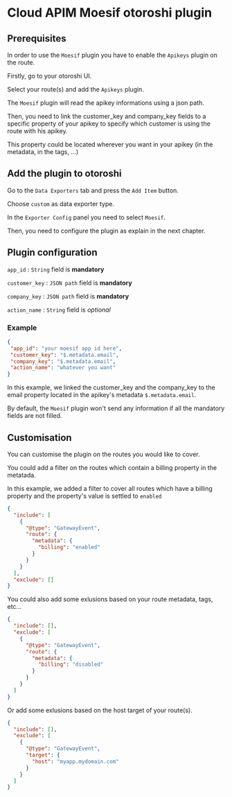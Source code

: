 # Cloud APIM Moesif otoroshi plugin

## Prerequisites

In order to use the `Moesif` plugin you have to enable the `Apikeys` plugin on the route.

Firstly, go to your otoroshi UI.

Select your route(s) and add the `Apikeys` plugin.

The `Moesif` plugin will read the apikey informations using a json path.

Then, you need to link the customer_key and company_key fields to
a specific property of your apikey to specify which customer is using the route with his apikey.

This property could be located wherever you want in your apikey (in the metadata, in the tags, ...)

## Add the plugin to otoroshi

Go to the `Data Exporters` tab and press the `Add Item` button.

Choose `custom` as data exporter type.

In the `Exporter Config` panel you need to select `Moesif`.

Then, you need to configure the plugin as explain in the next chapter.

## Plugin configuration

`app_id` : `String` field is **mandatory**

`customer_key` : `JSON path` field is **mandatory**

`company_key` : `JSON path` field is **mandatory**

`action_name` : `String` field is _optional_

### Example

 ```json
{
  "app_id": "your moesif app id here",
  "customer_key": "$.metadata.email",
  "company_key": "$.metadata.email",
  "action_name": "whatever you want"
}
```

In this example, we linked the customer_key and the company_key to the email property located in the apikey's
metadata `$.metadata.email`.

By default, the `Moesif` plugin won't send any information if all the mandatory fields are not filled.

## Customisation

You can customise the plugin on the routes you would like to cover.

You could add a filter on the routes which contain a billing property in the metatada.

In this example, we added a filter to cover all routes which have a billing property
and the property's value is settled to `enabled`

```json
{
  "include": [
    {
      "@type": "GatewayEvent",
      "route": {
        "metadata": {
          "billing": "enabled"
        }
      }
    }
  ],
  "exclude": []
}
```

You could also add some exlusions based on your route metadata, tags, etc...

```json
{
  "include": [],
  "exclude": [
    {
      "@type": "GatewayEvent",
      "route": {
        "metadata": {
          "billing": "disabled"
        }
      }
    }
  ]
}
```

Or add some exlusions based on the host target of your route(s).

```json
{
  "include": [],
  "exclude": [
    {
      "@type": "GatewayEvent",
      "target": {
        "host": "myapp.mydomain.com"
      }
    }
  ]
}
```